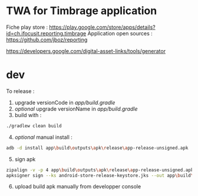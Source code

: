 # TWA for Timbrage application

Fiche play store : https://play.google.com/store/apps/details?id=ch.ifocusit.reporting.timbrage
Application open sources : https://github.com/jboz/reporting

https://developers.google.com/digital-asset-links/tools/generator

# dev

To release :

1. upgrade versionCode in _app/build.gradle_
2. _optional_ upgrade versionName in _app/build.gradle_
3. build with :

```bash
./gradlew clean build
```

4. _optional_ manual install :

```bash
adb -d install app\build\outputs\apk\release\app-release-unsigned.apk
```

5. sign apk

```bash
zipalign -v -p 4 app\build\outputs\apk\release\app-release-unsigned.apk app\build\outputs\apk\release\app-release-aligned.apk
apksigner sign --ks android-store-release-keystore.jks --out app\build\app-release-signed.apk app\build\outputs\apk\release\app-release-aligned.apk
```

6. upload build apk manually from developper console
